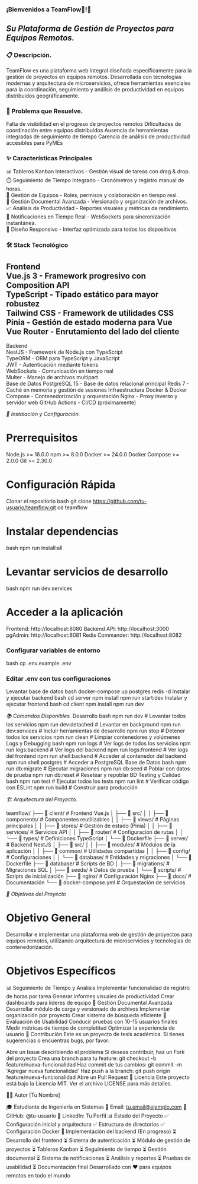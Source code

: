 ### ¡Bienvenidos a TeamFlow🚀!🚀<br>
*Su Plataforma de Gestión de Proyectos para Equipos Remotos.*
---

### 📋 Descripción.
TeamFlow es una plataforma web integral diseñada específicamente para la gestión de proyectos en equipos remotos. Desarrollada con tecnologías modernas y arquitectura de microservicios, ofrece herramientas esenciales para la coordinación, seguimiento y análisis de productividad en equipos distribuidos geográficamente.<br>

### 🎯 Problema que Resuelve.
Falta de visibilidad en el progreso de proyectos remotos
Dificultades de coordinación entre equipos distribuidos
Ausencia de herramientas integradas de seguimiento de tiempo
Carencia de análisis de productividad accesibles para PyMEs<br>

### ✨ Características Principales
📊 Tableros Kanban Interactivos - Gestión visual de tareas con drag & drop.<br>
⏱️ Seguimiento de Tiempo Integrado - Cronómetros y registro manual de horas.<br>
👥 Gestión de Equipos - Roles, permisos y colaboración en tiempo real.<br>
📁 Gestión Documental Avanzada - Versionado y organización de archivos.<br>
📈 Análisis de Productividad - Reportes visuales y métricas de rendimiento.<br>
🔔 Notificaciones en Tiempo Real - WebSockets para sincronización instantánea.<br>
📱 Diseño Responsivo - Interfaz optimizada para todos los dispositivos<br>

### 🛠️ Stack Tecnológico
Frontend<br>
Vue.js 3 - Framework progresivo con Composition API<br>
TypeScript - Tipado estático para mayor robustez<br>
Tailwind CSS - Framework de utilidades CSS<br>
Pinia - Gestión de estado moderna para Vue<br>
Vue Router - Enrutamiento del lado del cliente<br>
---
Backend<br>
NestJS - Framework de Node.js con TypeScript<br>
TypeORM - ORM para TypeScript y JavaScript<br>
JWT - Autenticación mediante tokens<br>
WebSockets - Comunicación en tiempo real<br>
Multer - Manejo de archivos multipart<br>
Base de Datos
PostgreSQL 15 - Base de datos relacional principal
Redis 7 - Caché en memoria y gestión de sesiones
Infraestructura
Docker & Docker Compose - Contenedorización y orquestación
Nginx - Proxy inverso y servidor web
GitHub Actions - CI/CD (próximamente)<br>

*🚀 Instalación y Configuración.*
# Prerrequisitos
Node.js >= 16.0.0
npm >= 8.0.0
Docker >= 24.0.0
Docker Compose >= 2.0.0
Git >= 2.30.0<br>

# Configuración Rápida
Clonar el repositorio
bash
git clone https://github.com/tu-usuario/teamflow.git
cd teamflow<br>

# Instalar dependencias
bash
npm run install:all<br>

# Levantar servicios de desarrollo
bash
npm run dev:services<br>

# Acceder a la aplicación
Frontend: http://localhost:8080
Backend API: http://localhost:3000
pgAdmin: http://localhost:8081
Redis Commander: http://localhost:8082<br>


### Configurar variables de entorno
bash
cp .env.example .env<br>

### Editar .env con tus configuraciones
Levantar base de datos
bash
docker-compose up postgres redis -d
Instalar y ejecutar backend
bash
cd server
npm install
npm run start:dev
Instalar y ejecutar frontend
bash
cd client
npm install
npm run dev<br>

*📚 Comandos Disponibles.*
Desarrollo
bash
npm run dev              # Levantar todos los servicios
npm run dev:detached     # Levantar en background
npm run dev:services     # Incluir herramientas de desarrollo
npm run stop             # Detener todos los servicios
npm run clean            # Limpiar contenedores y volúmenes
Logs y Debugging
bash
npm run logs             # Ver logs de todos los servicios
npm run logs:backend     # Ver logs del backend
npm run logs:frontend    # Ver logs del frontend
npm run shell:backend    # Acceder al contenedor del backend
npm run shell:postgres   # Acceder a PostgreSQL
Base de Datos
bash
npm run db:migrate       # Ejecutar migraciones
npm run db:seed          # Poblar con datos de prueba
npm run db:reset         # Resetear y repoblar BD
Testing y Calidad
bash
npm run test             # Ejecutar todos los tests
npm run lint             # Verificar código con ESLint
npm run build            # Construir para producción<br>


*🏗️ Arquitectura del Proyecto.*<br>

teamflow/
├── 📁 client/                    # Frontend Vue.js
│   ├── 📁 src/
│   │   ├── 📁 components/        # Componentes reutilizables
│   │   ├── 📁 views/             # Páginas principales
│   │   ├── 📁 stores/            # Gestión de estado (Pinia)
│   │   ├── 📁 services/          # Servicios API
│   │   ├── 📁 router/            # Configuración de rutas
│   │   └── 📁 types/             # Definiciones TypeScript
│   └── 📄 Dockerfile
├── 📁 server/                    # Backend NestJS
│   ├── 📁 src/
│   │   ├── 📁 modules/           # Módulos de la aplicación
│   │   ├── 📁 common/            # Utilidades compartidas
│   │   ├── 📁 config/            # Configuraciones
│   │   └── 📁 database/          # Entidades y migraciones
│   └── 📄 Dockerfile
├── 📁 database/                  # Scripts de BD
│   ├── 📁 migrations/            # Migraciones SQL
│   ├── 📁 seeds/                 # Datos de prueba
│   └── 📁 scripts/               # Scripts de inicialización
├── 📁 nginx/                     # Configuración Nginx
├── 📁 docs/                      # Documentación
└── 📄 docker-compose.yml         # Orquestación de servicios<br>

*🎯 Objetivos del Proyecto*<br>

# Objetivo General<br>
Desarrollar e implementar una plataforma web de gestión de proyectos para equipos remotos, utilizando arquitectura de microservicios y tecnologías de contenedorización.<br>

# Objetivos Específicos<br>
📊 Seguimiento de Tiempo y Análisis
Implementar funcionalidad de registro de horas por tarea
Generar informes visuales de productividad
Crear dashboards para líderes de equipo
📁 Gestión Documental Avanzada
Desarrollar módulo de carga y versionado de archivos
Implementar organización por proyecto
Crear sistema de búsqueda eficiente
👥 Evaluación de Usabilidad
Conducir pruebas con 10-15 usuarios finales
Medir métricas de tiempo de completitud
Optimizar la experiencia de usuario
🤝 Contribución
Este es un proyecto de tesis académica. Si tienes sugerencias o encuentras bugs, por favor:

Abre un Issue describiendo el problema
Si deseas contribuir, haz un Fork del proyecto
Crea una branch para tu feature: git checkout -b feature/nueva-funcionalidad
Haz commit de tus cambios: git commit -m 'Agregar nueva funcionalidad'
Haz push a la branch: git push origin feature/nueva-funcionalidad
Abre un Pull Request
📄 Licencia
Este proyecto está bajo la Licencia MIT. Ver el archivo LICENSE para más detalles.

👨‍💻 Autor
[Tu Nombre]

🎓 Estudiante de Ingeniería en Sistemas
📧 Email: tu.email@ejemplo.com
🐙 GitHub: @tu-usuario
💼 LinkedIn: Tu Perfil
📊 Estado del Proyecto
 ✅ Configuración inicial y arquitectura
 ✅ Estructura de directorios
 ✅ Configuración Docker
 🔄 Implementación del backend (En progreso)
 ⏳ Desarrollo del frontend
 ⏳ Sistema de autenticación
 ⏳ Módulo de gestión de proyectos
 ⏳ Tableros Kanban
 ⏳ Seguimiento de tiempo
 ⏳ Gestión documental
 ⏳ Sistema de notificaciones
 ⏳ Análisis y reportes
 ⏳ Pruebas de usabilidad
 ⏳ Documentación final
Desarrollado con ❤️ para equipos remotos en todo el mundo

